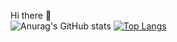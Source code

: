 Hi there 👋   
![Anurag's GitHub stats](https://github-readme-stats.vercel.app/api?username=mummhy0811&show_icons=true&theme=dracula)
[![Top Langs](https://github-readme-stats.vercel.app/api/top-langs/?username=mummhy0811&layout=compact)](https://github.com/anuraghazra/github-readme-stats)
<!--
**mummhy0811/mummhy0811** is a ✨ _special_ ✨ repository because its `README.md` (this file) appears on your GitHub profile.

Here are some ideas to get you started:

- 🔭 I’m currently working on ...
- 🌱 I’m currently learning ...
- 👯 I’m looking to collaborate on ...
- 🤔 I’m looking for help with ...
- 💬 Ask me about ...
- 📫 How to reach me: ...
- 😄 Pronouns: ...
- ⚡ Fun fact: ...
-->
